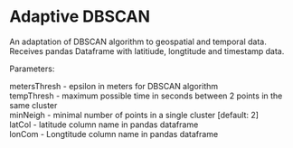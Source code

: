 # Adaptive DBSCAN

An adaptation of DBSCAN algorithm to geospatial and temporal data.
Receives pandas Dataframe with latitiude, longtitude and timestamp data.

Parameters:

metersThresh - epsilon in meters for DBSCAN algorithm <br />
tempThresh - maximum possible time in seconds between 2 points in the same cluster <br />
minNeigh - minimal number of points in a single cluster [default: 2] <br />
latCol - latitude column name in pandas dataframe <br />
lonCom - Longtitude column name in pandas dataframe <br />
